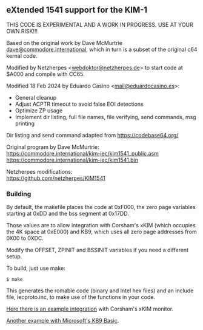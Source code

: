 ## eXtended 1541 support for the KIM-1

THIS CODE IS EXPERIMENTAL AND A WORK IN PROGRESS. USE AT YOUR OWN RISK!!!

Based on the original work by Dave McMurtrie <dave@commodore.international>, which in turn is a subset of the original c64 kernal code.

Modified by Netzherpes <<webdoktor@netzherpes.de>> to start code at $A000 and compile with CC65.

Modified 18 Feb 2024 by Eduardo Casino <<mail@eduardocasino.es>>:

* General cleanup
* Adjust ACPTR timeout to avoid false EOI detections
* Optimize ZP usage
* Implement dir listing, full file names, file verifying, send commands, msg printing
           
Dir listing and send command adapted from https://codebase64.org/

Original program by Dave McMurtrie:<br>
https://commodore.international/kim-iec/kim1541_public.asm<br>
https://commodore.international/kim-iec/kim1541.bin<br>

Netzherpes modifications:<br>
https://github.com/netzherpes/KIM1541

### Building

By default, the makefile places the code at 0xF000, the zero page variables starting at 0xDD and the bss segment at 0x17DD.

Those values are to allow integration with Corsham's xKIM (which occupies the 4K space at 0xE000) and KB9, which uses all zero page addresses from 0X00 to 0XDC.

Modify the OFFSET, ZPINIT and BSSINIT variables if you need a different setup.

To build, just use make:

```
$ make
```
This generates the romable code (binary and Intel hex files) and an include file, iecproto.inc, to make use of the functions in your code.

[Here there is an example integration](https://github.com/eduardocasino/xKIM/tree/IEC_support) with Corsham's xKIM monitor. 

[Another example with Microsoft's KB9 Basic](https://github.com/eduardocasino/msbasic/tree/IEC_support).


